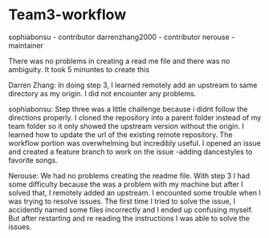 # Team3-workflow
sophiabonsu - contributor
darrenzhang2000 - contributor
nerouse - maintainer 

There was no problems in creating a read me file and there was no ambiguity. It took 5 minuntes to create this

Darren Zhang:
In doing step 3, I learned remotely add an upstream to same directory as my origin. I did not encounter any problems. 


sophiabonsu:
Step three was a little challenge because i didnt follow the directions properly. I cloned the repository into a parent folder instead of my team folder so it only showed the upstream  version without the origin. I learned how to update the url of the existing remote repository.
The workflow portion was overwhelming but incredibly useful. I opened an issue and  created a feature branch to work on the issue -adding dancestyles to favorite songs.

Nerouse:
We had no problems creating the readme file. With step 3 I had some difficulty because the was a problem with my machine but after I solved that, I remotely added an upstream. I encounted some trouble when I was trying to resolve issues. The first time I tried to solve the issue, I accidently named some files incorrectly and I ended up confusing myself. But after restarting and re reading the instructions I was able to solve the issues.
